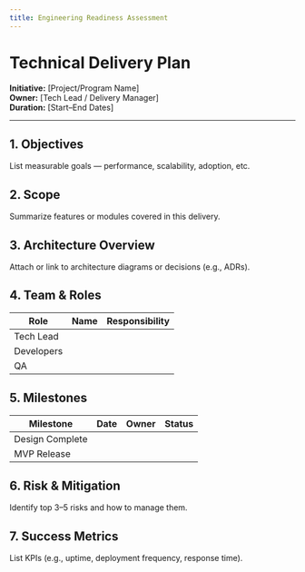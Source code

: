 ```yaml
---
title: Engineering Readiness Assessment
---
```


# Technical Delivery Plan

**Initiative:** [Project/Program Name]  
**Owner:** [Tech Lead / Delivery Manager]  
**Duration:** [Start–End Dates]  

---

## 1. Objectives
List measurable goals — performance, scalability, adoption, etc.

## 2. Scope
Summarize features or modules covered in this delivery.

## 3. Architecture Overview
Attach or link to architecture diagrams or decisions (e.g., ADRs).

## 4. Team & Roles
| Role | Name | Responsibility |
|------|------|----------------|
| Tech Lead | | |
| Developers | | |
| QA | | |

## 5. Milestones
| Milestone | Date | Owner | Status |
|------------|------|--------|--------|
| Design Complete | | | |
| MVP Release | | | |

## 6. Risk & Mitigation
Identify top 3–5 risks and how to manage them.

## 7. Success Metrics
List KPIs (e.g., uptime, deployment frequency, response time).
